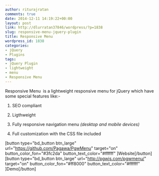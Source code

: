 ```yaml
---
author: riturajratan
comments: true
date: 2014-12-11 14:19:22+00:00
layout: post
link: http://dlurratan37846/wordpress/?p=1838
slug: responsive-menu-jquery-plugin
title: Responsive Menu
wordpress_id: 1838
categories:
- jQuery
- Plugins
tags:
- jQuery Plugin
- lightweight
- menu
- Responsive Menu
---
```


Responsive Menu  is a lightweight responsive menu for jQuery which have some special features like:-



	
  1. SEO compliant

	
  2. Ligthweight

	
  3. Fully responsive navigation menu _(desktop and mobile devices)_

	
  4. Full customization with the CSS file included


[button type="bd_button btn_large" url="https://github.com/Pagawa/PgwMenu" target="on" button_color_fon="#3fc2da" button_text_color="#ffffff" ]Website[/button] [button type="bd_button btn_large" url="http://pgwjs.com/pgwmenu/" target="on" button_color_fon="#ff8000" button_text_color="#ffffff" ]Demo[/button]
